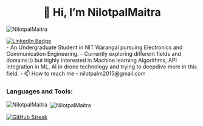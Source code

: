 
<h1 align="center">👋 Hi, I’m NilotpalMaitra</h1>
<p align="left"> <img src="https://komarev.com/ghpvc/?username=NilotpalMaitra7&label=Profile%20views&color=0e75b6&style=flat" alt="NilotpalMaitra" /> </p>
<div id="badges">
  <a href="www.linkedin.com/in/Nilotpal Maitra">
    <img src="https://img.shields.io/badge/LinkedIn-blue?style=for-the-badge&logo=linkedin&logoColor=white" alt="LinkedIn Badge"/>
  </a>
</div>
- An Undergraduate Student in NIT Warangal pursuing Electronics and Communication Engineering. 
- Currently exploring different fields and domains:)) but highly interested in Machine learning Algorithms, API integration in ML, AI in drone technology and trying to deepdive more in this field. 
- 📫 How to reach me - nilotpalm2015@gmail.com
<h3 align="left">Languages and Tools:</h3>
<p><img align="left" src="https://github-readme-stats.vercel.app/api/top-langs?username=NilotpalMaitra&show_icons=true&locale=en&layout=compact" alt="NilotpalMaitra" /></p>

<p>&nbsp;<img align="center" src="https://github-readme-stats.vercel.app/api?username=NilotpalMaitra&show_icons=true&locale=en" alt="NilotpalMaitra" /></p>
<a href="https://git.io/streak-stats"><img src="https://github-readme-streak-stats.herokuapp.com?user=NilotpalMaitra&theme=highcontrast" alt="GitHub Streak" /></a>
<!---
NilotpalMaitra/NilotpalMaitra is a ✨ special ✨ repository because its `README.md` (this file) appears on your GitHub profile.
You can click the Preview link to take a look at your changes.
--->

